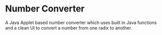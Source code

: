 # Number Converter
A Java Applet based number converter which uses built in Java functions and a clean UI to convert a number from one radix to another.
